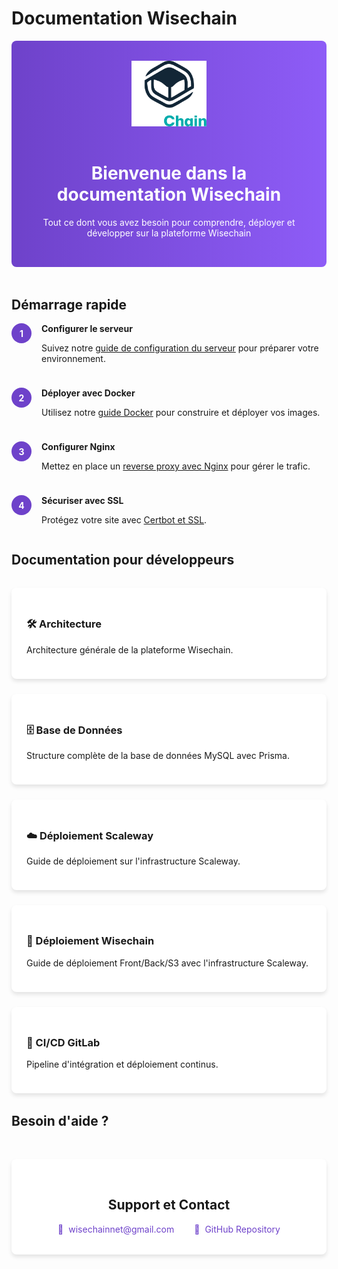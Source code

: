 <!-- ## 🖥️ I - Configuration du Serveur Debian

### 1️⃣ Connexion en SSH
```bash
ssh root@ip
```

### 2️⃣ Enregistrement de la clé SSH
```bash
ssh-copy-id root@ip
```

### 3️⃣ Mise à jour des paquets
```bash
sudo apt update && sudo apt upgrade -y
```

### 4️⃣ Installation des dépendances Docker
```bash
sudo apt install apt-transport-https ca-certificates curl software-properties-common -y
```

### 5️⃣ Ajout des clés et dépôts Docker
Ajoutez la clé GPG officielle :
```bash
curl -fsSL https://download.docker.com/linux/debian/gpg | sudo gpg --dearmor -o /usr/share/keyrings/docker-archive-keyring.gpg
```
Ajoutez le dépôt Docker :
```bash
echo "deb [arch=amd64 signed-by=/usr/share/keyrings/docker-archive-keyring.gpg] https://download.docker.com/linux/debian $(lsb_release -cs) stable" | sudo tee /etc/apt/sources.list.d/docker.list > /dev/null
```
Mettez à jour les paquets :
```bash
sudo apt update
```

### 6️⃣ Installation et configuration de Docker
```bash
sudo apt install docker-ce -y
sudo systemctl start docker
sudo systemctl enable docker
```
Création du répertoire :
```bash
mkdir -p /sites/nom-du-site
```

### 7️⃣ Gestion des utilisateurs
Ajoutez un utilisateur :
```bash
sudo adduser user-name
```
Ajoutez-le au groupe Docker :
```bash
sudo usermod -aG docker user-name
```

---

## 🐳 II - Docker Build

### 1️⃣ Build et Push des images Docker
```bash
docker build --platform=linux/amd64 -t name-image/xxx:1.0 ./front
docker push name-image/xxx:1.0
```

### 2️⃣ Déploiement avec Docker Compose
Copiez les fichiers sur le serveur :
```bash
scp -r back/.env.prod root@ip:/sites/nom-du-site
scp -r front/.env root@ip:/sites/nom-du-site
scp -r docker-compose.yml root@ip:/sites/nom-du-site
```
Initialisez Docker Swarm et déployez :
```bash
docker swarm init
docker stack deploy -c /sites/nom-du-site/docker-compose.yml site1
```

---

## 🌐 III - Installation de Nginx

### 1️⃣ Installation de base
```bash
sudo apt update && sudo apt upgrade -y
sudo apt install nginx -y
sudo systemctl start nginx
sudo systemctl enable nginx
sudo ufw allow 80
sudo ufw allow 443
```

### 2️⃣ Configuration du Reverse Proxy
```bash
sudo nano /etc/nginx/sites-available/nom-du-site
```
Exemple de configuration :
```nginx
server {
    listen 80;
    server_name sous-domaine.domaine.com;

    location / {
        proxy_pass http://127.0.0.1:81;
        proxy_http_version 1.1;
        proxy_set_header Upgrade $http_upgrade;
        proxy_set_header Connection 'upgrade';
        proxy_set_header Host $host;
    }
}
```
Activation :
```bash
sudo ln -s /etc/nginx/sites-available/nom-du-site /etc/nginx/sites-enabled/
sudo nginx -t
sudo systemctl restart nginx
```

---

## 🔒 IV - Installation de Certbot

### 1️⃣ Génération de certificat SSL
```bash
sudo apt install certbot python3-certbot-nginx -y
sudo certbot --nginx
```

### 2️⃣ Renouvellement automatique
```bash
echo "0 0 * * * certbot renew --quiet" | sudo tee -a /etc/crontab > /dev/null
```

### 3️⃣ Passer Minio en SSL (optionnel)
```bash
sudo certbot certonly --standalone -d s3.nom-du-site.fr
```
Ajout au `docker-compose.yml` :
```yaml
services:
  s3:
    image: minio/minio:latest
    environment:
      MINIO_ROOT_USER: user
      MINIO_ROOT_PASSWORD: password
    ports:
      - "9000:9000"
      - "8900:8900"
    volumes:
      - minio:/data/minio
      - /etc/letsencrypt/live/s3.nom-du-site.fr/fullchain.pem:/root/.minio/certs/public.crt:ro
      - /etc/letsencrypt/live/s3.nom-du-site.fr/privkey.pem:/root/.minio/certs/private.key:ro
    command: 'minio server /data/minio --console-address ":8900"'
```
---

<div style="text-align: center;">✅ **Votre déploiement est maintenant prêt !** 🎉</div>

<div style="text-align: center;">
  <p> N'hésitez pas à me contacter pour toute question ou demande de support. </p>
  <p> Email: <a href="mailto:wisechainnet@gmail.com">wisechainnet@gmail.com</a></p>
</div>
 -->

# Documentation Wisechain

<div class="hero">
  <img src="assets/img/logo.svg" alt="Logo Wisechain" class="hero-logo" />
  <h1>Bienvenue dans la documentation Wisechain</h1>
  <p>Tout ce dont vous avez besoin pour comprendre, déployer et développer sur la plateforme Wisechain</p>
</div>

<!-- ## Guides disponibles

<div class="card-container">
  <a href="deploiement/overview/" class="card">
    <h3>🖥️ Guide de Déploiement</h3>
    <p>Apprenez à configurer votre serveur, déployer avec Docker et sécuriser avec Nginx et SSL.</p>
  </a>
  <a href="developer-guide/api/" class="card">
    <h3>👨‍💻 Guide Développeur</h3>
    <p>Documentation API, structure de la base de données et intégration CI/CD.</p>
  </a>
</div> -->

## Démarrage rapide

<div class="step-container">
  <div class="step-number">1</div>
  <div class="step-content">
    <h4>Configurer le serveur</h4>
    <p>Suivez notre <a href="hosting/#configuration-de-linstance-scaleway">guide de configuration du serveur</a> pour préparer votre environnement.</p>
  </div>
</div>

<div class="step-container">
  <div class="step-number">2</div>
  <div class="step-content">
    <h4>Déployer avec Docker</h4>
    <p>Utilisez notre <a href="deploiement/#4-installation-des-dependances-docker/">guide Docker</a> pour construire et déployer vos images.</p>
  </div>
</div>

<div class="step-container">
  <div class="step-number">3</div>
  <div class="step-content">
    <h4>Configurer Nginx</h4>
    <p>Mettez en place un <a href="deploiement/#2-configuration-du-reverse-proxy/">reverse proxy avec Nginx</a> pour gérer le trafic.</p>
  </div>
</div>

<div class="step-container">
  <div class="step-number">4</div>
  <div class="step-content">
    <h4>Sécuriser avec SSL</h4>
    <p>Protégez votre site avec <a href="documentation_deploiement/#iv-installation-de-certbot/">Certbot et SSL</a>.</p>
  </div>
</div>

## Documentation pour développeurs

<div class="card-container">
  <a href="architecture/" class="card">
    <h3>🛠️ Architecture</h3>
    <p>Architecture générale de la plateforme Wisechain.</p>
  </a>
  <a href="db/" class="card">
    <h3>🗄️ Base de Données</h3>
    <p>Structure complète de la base de données MySQL avec Prisma.</p>
  </a>
  <a href="hosting/" class="card">
    <h3>☁️ Déploiement Scaleway</h3>
    <p>Guide de déploiement sur l'infrastructure Scaleway.</p>
  </a>
   <a href="deploiement/" class="card">
    <h3>🚀 Déploiement Wisechain</h3>
    <p>Guide de déploiement Front/Back/S3 avec l'infrastructure Scaleway.</p>
  </a>
  <a href="ci-cd.md" class="card">
    <h3>🔄 CI/CD GitLab</h3>
    <p>Pipeline d'intégration et déploiement continus.</p>
  </a>
</div>

## Besoin d'aide ?

<div class="support-section">
  <h2>Support et Contact</h2>
  <div class="support-links">
    <a href="mailto:wisechainnet@gmail.com" class="support-link">
      <span class="support-icon">📧</span>
      wisechainnet@gmail.com
    </a>
    <a href="https://github.com/Srblx/New-Wisechain" class="support-link" target="_blank">
      <span class="support-icon">📂</span>
      GitHub Repository
    </a>
  </div>
</div>

<style>
  .hero {
    text-align: center;
    padding: 2rem;
    margin-bottom: 3rem;
    background: linear-gradient(to right, #6e42ca, #8e5cf7);
    color: white;
    border-radius: 8px;
  }

  .hero-logo {
    width: 120px;
    margin-bottom: 1rem;
  }

  .card-container {
    display: grid;
    grid-template-columns: repeat(auto-fit, minmax(300px, 1fr));
    gap: 1.5rem;
    margin: 2rem 0;
  }

  .card {
    background: white;
    padding: 1.5rem;
    border-radius: 8px;
    box-shadow: 0 4px 6px rgba(0, 0, 0, 0.1);
    text-decoration: none;
    color: inherit;
    transition: transform 0.2s;
  }

  .card:hover {
    transform: translateY(-3px);
  }

  .step-container {
    display: flex;
    gap: 1rem;
    margin-bottom: 1.5rem;
    align-items: flex-start;
  }

  .step-number {
    background: #6e42ca;
    color: white;
    width: 32px;
    height: 32px;
    border-radius: 50%;
    display: flex;
    align-items: center;
    justify-content: center;
    font-weight: bold;
    flex-shrink: 0;
  }

  .step-content {
    flex: 1;
  }

  .step-content h4 {
    margin: 0 0 0.5rem 0;
  }

  .support-section {
    text-align: center;
    padding: 2rem;
    background: white;
    border-radius: 8px;
    box-shadow: 0 4px 6px rgba(0, 0, 0, 0.1);
    margin-top: 3rem;
  }

  .support-links {
    display: flex;
    justify-content: center;
    gap: 2rem;
    margin-top: 1rem;
  }

  .support-link {
    display: flex;
    align-items: center;
    gap: 0.5rem;
    text-decoration: none;
    color: #6e42ca;
  }

  @media (max-width: 768px) {
    .card-container {
      grid-template-columns: 1fr;
    }

    .support-links {
      flex-direction: column;
      align-items: center;
    }
  }
</style>